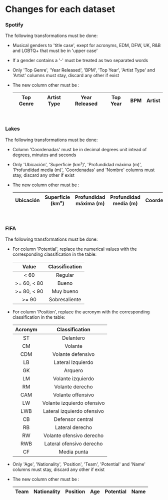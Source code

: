 # Changes for each dataset

### Spotify

The following transformations must be done:

- Musical genders to 'title case', exept for acronyms, EDM, DFW, UK, R&B and LGBTQ+ that must be in 'upper case'

- If a gender contains a '-' must be treated as two separated words

- Only 'Top Genre', 'Year Released', 'BPM', 'Top Year', 'Artist Type' and 'Artist' columns must stay, discard any other if exist

- The new column other must be :

    | Top Genre | Artist Type | Year Released | Top Year | BPM | Artist |
    | :-: | :-: | :-: | :-: | :-: | :-: |

<br>

### Lakes

The following transformations must be done:

- Column 'Coordenadas' must be in decimal degrees unit intead of degrees, minutes and seconds

- Only 'Ubicación', 'Superficie (km²)', 'Profundidad máxima (m)', 'Profundidad media (m)', 'Coordenadas' and 'Nombre' columns must stay, discard any other if exist

- The new column other must be :

    | Ubicación | Superficie (km²) | Profundidad máxima (m) | Profundidad media (m) | Coordenadas | Nombre |
    | :-: | :-: | :-: | :-: | :-: | :-: |

<br>

### FIFA

The following transformations must be done:

- For column 'Potential', replace the numerical values with the corresponding classification in the table:

    | Value | Classification |
    | :-: | :-: |
    | < 60 | Regular |
    | >= 60, < 80 | Bueno |
    | >= 80, < 90 | Muy bueno |
    | >= 90 | Sobresaliente |

- For column 'Position', replace the acronym with the corresponding classification in the table:

    | Acronym | Classification |
    | :-: | :-: |
    | ST | Delantero |
    | CM | Volante |
    | CDM | Volante defensivo |
    | LB | Lateral Izquierdo |
    | GK | Arquero |
    | LM | Volante izquierdo |
    | RM | Volante derecho |
    | CAM | Volante offensivo |
    | LW | Volante izquierdo ofensivo |
    | LWB | Lateral izquierdo ofensivo |
    | CB | Defensor central |
    | RB | Lateral derecho |
    | RW | Volante ofensivo derecho |
    | RWB | Lateral ofensivo derecho |
    | CF | Media punta |
    

- Only 'Age', 'Nationality', 'Position', 'Team', 'Potential' and 'Name' columns must stay, discard any other if exist

- The new column other must be :

    | Team | Nationality | Position | Age | Potential | Name |
    | :-: | :-: | :-: | :-: | :-: | :-: |
